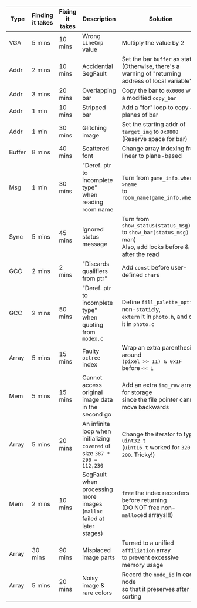 | Type | Finding it takes | Fixing it takes | Description | Solution |
| ---- | ---------------- | --------------- | ----------- | -------- |
| VGA | 5 mins | 10 mins | Wrong `LineCmp` value | Multiply the value by 2 |
| Addr | 2 mins | 10 mins | Accidential SegFault | Set the bar `buffer` as static (Otherwise, there's a<br>warning of "returning address of local variable")
| Addr | 3 mins | 20 mins | Overlapping bar | Copy the bar to `0x0000` with a modified `copy_bar` |
| Addr | 1 min | 10 mins | Stripped bar | Add a "for" loop to copy 4 planes of bar |
| Addr | 1 min | 30 mins | Glitching image | Set the starting addr of `target_img` to `0x0800`<br>(Reserve space for bar) |
| Buffer | 8 mins | 40 mins | Scattered font | Change array indexing from linear to plane-based |
| Msg | 1 min | 30 mins | "Deref. ptr to incomplete type"<br>when reading room name | Turn from `game_info.where->name`<br>to `room_name(game_info.where)` |
| Sync | 5 mins | 45 mins | Ignored status message | Turn from `show_status(status_msg)`<br>to `show_bar(status_msg)` (oh man)<br>Also, add locks before & after the read |
| GCC | 2 mins | 2 mins | "Discards qualifiers from ptr" | Add `const` before user-defined `char`s |
| GCC | 2 mins | 50 mins | "Deref. ptr to incomplete type"<br>when quoting from `modex.c` | Define `fill_palette_optim` non-`static`ly,<br>`extern` it in `photo.h`, and call it in `photo.c` |
| Array | 5 mins | 15 mins | Faulty `octree` index | Wrap an extra parenthesis around<br>`(pixel >> 11) & 0x1F` before `<< 1` |
| Mem | 5 mins | 15 mins | Cannot access original image data<br>in the second go | Add an extra `img_raw` array for storage<br>since the file pointer cannot move backwards |
| Array | 5 mins | 20 mins | An infinite loop when initializing<br>`covered` of size `387 * 290 = 112,230` | Change the iterator to type `uint32_t`<br>(`uint16_t` worked for `320 * 200`. Tricky!) |
| Mem | 2 mins | 10 mins | SegFault when processing more images<br>(`malloc` failed at later stages) | `free` the index recorders before returning<br>(DO NOT free non-`malloc`ed arrays!!!) |
| Array | 30 mins | 90 mins | Misplaced image parts | Turned to a unified `affiliation` array<br>to prevent excessive memory usage |
| Array | 5 mins | 20 mins | Noisy image & rare colors | Record the `node_id` in each node<br>so that it preserves after sorting |